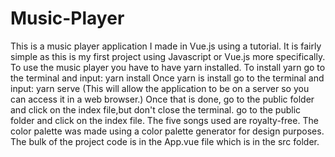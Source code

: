 # Music-Player
This is a music player application I made in Vue.js using a tutorial. It is fairly simple as this is my first project using Javascript or Vue.js more specifically.
To use the music player you have to have yarn installed. 
To install yarn go to the terminal and input: yarn install
Once yarn is install go to the terminal and input: yarn serve
(This will allow the application to be on a server so you can access it in a web browser.)
Once that is done, go to the public folder and click on the index file,but don't close the terminal.
go to the public folder and click on the index file.
The five songs used are royalty-free.
The color palette was made using a color palette generator for design purposes.
The bulk of the project code is in the App.vue file which is in the src folder.
